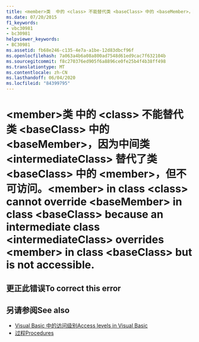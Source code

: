 ```yaml
---
title: <member>类  中的 <class> 不能替代类 <baseClass> 中的 <baseMember>，因为中间类 <intermediateClass> 替代了类 <baseClass> 中的 <member>，但不可访问。
ms.date: 07/20/2015
f1_keywords:
- vbc30981
- bc30981
helpviewer_keywords:
- BC30981
ms.assetid: fb68e246-c135-4e7a-a1be-12d83dbcf96f
ms.openlocfilehash: 7a063a4b6a08a800ad7548d61ed9cac7f632104b
ms.sourcegitcommit: f8c270376ed905f6a8896ce0fe25b4f4b38ff498
ms.translationtype: MT
ms.contentlocale: zh-CN
ms.lasthandoff: 06/04/2020
ms.locfileid: "84399795"
---
```

# <a name="member-in-class-class-cannot-override-basemember-in-class-baseclass-because-an-intermediate-class-intermediateclass-overrides-member-in-class-baseclass-but-is-not-accessible"></a><span data-ttu-id="c96ec-102">\<member>类  中的 \<class> 不能替代类 \<baseClass> 中的 \<baseMember>，因为中间类 \<intermediateClass> 替代了类 \<baseClass> 中的 \<member>，但不可访问。</span><span class="sxs-lookup"><span data-stu-id="c96ec-102">\<member> in class \<class> cannot override \<baseMember> in class \<baseClass> because an intermediate class \<intermediateClass> overrides \<member> in class \<baseClass> but is not accessible.</span></span>

## <a name="to-correct-this-error"></a><span data-ttu-id="c96ec-103">更正此错误</span><span class="sxs-lookup"><span data-stu-id="c96ec-103">To correct this error</span></span>

## <a name="see-also"></a><span data-ttu-id="c96ec-104">另请参阅</span><span class="sxs-lookup"><span data-stu-id="c96ec-104">See also</span></span>

- [<span data-ttu-id="c96ec-105">Visual Basic 中的访问级别</span><span class="sxs-lookup"><span data-stu-id="c96ec-105">Access levels in Visual Basic</span></span>](../programming-guide/language-features/declared-elements/access-levels.md)
- [<span data-ttu-id="c96ec-106">过程</span><span class="sxs-lookup"><span data-stu-id="c96ec-106">Procedures</span></span>](../programming-guide/language-features/procedures/index.md)
